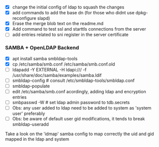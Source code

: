 - [x] change the initial config of ldap to squash the changes
- [x] add commands to add the base dn (for those who didnt use dpkg-reconfigure slapd)
- [x] Erase the merge blob text on the readme.md
- [x] Add command to test ssl and starttls connections from the server
- [ ] add entries related to sni register in the server certificate

### SAMBA + OpenLDAP Backend

- [x] apt install samba smbldap-tools
- [x] cp /etc/samba/smb.conf /etc/samba/smb.conf.old
- [ ] ldapadd -Y EXTERNAL -H ldapi:/// -f /usr/share/doc/samba/examples/samba.ldif
- [ ] smbldap-config # consult /etc/smbldap-tools/smbldap.conf
- [ ] smbldap-populate
- [ ] edit /etc/samba/smb.conf acordingly, adding ldap and encryption entries
- [ ] smbpasswd -W # set ldap admin password to tdb.secrets
- [ ] Obs: any user added to ldap need to be added to system as 'system user' preferably
- [ ] Obs: be aware of default user gid modifications, it tends to break smbldap-useradd

Take a look on the 'idmap' samba config to map correctly the uid and gid mapped in the ldap and system